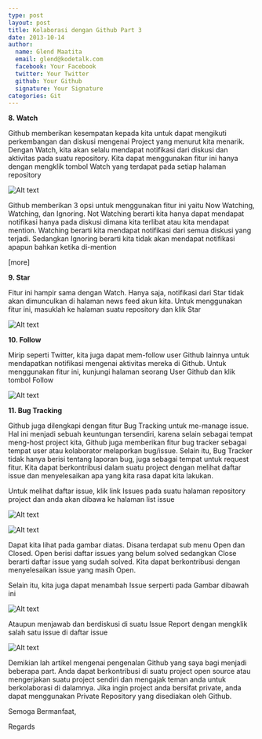 ```yaml
---
type: post
layout: post
title: Kolaborasi dengan Github Part 3
date: 2013-10-14
author:
  name: Glend Maatita
  email: glend@kodetalk.com
  facebook: Your Facebook
  twitter: Your Twitter
  github: Your Github
  signature: Your Signature
categories: Git
---
```

**8. Watch**

Github memberikan kesempatan kepada kita untuk dapat mengikuti perkembangan dan diskusi mengenai Project yang menurut kita menarik. Dengan Watch, kita akan selalu mendapat notifikasi dari diskusi dan aktivitas pada suatu repository. Kita dapat menggunakan fitur ini hanya dengan mengklik tombol Watch yang terdapat pada setiap halaman repository

![Alt text](/images/watch.png)

Github memberikan 3 opsi untuk menggunakan fitur ini yaitu Now Watching, Watching, dan Ignoring. Not Watching berarti kita hanya dapat mendapat notifikasi hanya pada diskusi dimana kita terlibat atau kita mendapat mention. Watching berarti kita mendapat notifikasi dari semua diskusi yang terjadi. Sedangkan Ignoring berarti kita tidak akan mendapat notifikasi apapun bahkan ketika di-mention

[more]

**9. Star**

Fitur ini hampir sama dengan Watch. Hanya saja, notifikasi dari Star tidak akan dimunculkan di halaman news feed akun kita. Untuk menggunakan fitur ini, masuklah ke halaman suatu repository dan klik Star

![Alt text](/images/star.png)

**10. Follow**

Mirip seperti Twitter, kita juga dapat mem-follow user Github lainnya untuk mendapatkan notifikasi mengenai aktivitas mereka di Github. Untuk menggunakan fitur ini, kunjungi halaman seorang User Github dan klik tombol Follow

![Alt text](/images/follow.png)

**11. Bug Tracking**

Github juga dilengkapi dengan fitur Bug Tracking untuk me-manage issue. Hal ini menjadi sebuah keuntungan tersendiri, karena selain sebagai tempat meng-host project kita, Github juga memberikan fitur bug tracker sebagai tempat user atau kolaborator melaporkan bug/issue. Selain itu, Bug Tracker tidak hanya berisi tentang laporan bug, juga sebagai tempat untuk request fitur. Kita dapat berkontribusi dalam suatu project dengan melihat daftar issue dan menyelesaikan apa yang kita rasa dapat kita lakukan.

Untuk melihat daftar issue, klik link Issues pada suatu halaman repository project dan anda akan dibawa ke halaman list issue

![Alt text](/images/issue-1.png)

![Alt text](/images/issue-2.png)

Dapat kita lihat pada gambar diatas. Disana terdapat sub menu Open dan Closed. Open berisi daftar issues yang belum solved sedangkan Close berarti daftar issue yang sudah solved. Kita dapat berkontribusi dengan menyelesaikan issue yang masih Open.

Selain itu, kita juga dapat menambah Issue serperti pada Gambar dibawah ini

![Alt text](/images/issue-create.png)

Ataupun menjawab dan berdiskusi di suatu Issue Report dengan mengklik salah satu issue di daftar issue

![Alt text](/images/issue-comment.png)

Demikian lah artikel mengenai pengenalan Github yang saya bagi menjadi beberapa part. Anda dapat berkontribusi di suatu project open source atau mengerjakan suatu project sendiri dan mengajak teman anda untuk berkolaborasi di dalamnya. Jika ingin project anda bersifat private, anda dapat menggunakan Private Repository yang disediakan oleh Github.

Semoga Bermanfaat,

Regards